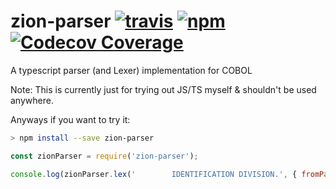 # zion-parser [![travis][travis-image]][travis-url] [![npm][npm-image]][npm-url] [![Codecov Coverage][coverage-image]][coverage-url]

[travis-image]: https://travis-ci.org/jakobwgnr/zion-parser.svg?branch=master
[travis-url]: https://travis-ci.org/jakobwgnr/zion-parser
[npm-image]: https://img.shields.io/npm/v/zion-parser.svg
[npm-url]: https://www.npmjs.com/package/zion-parser
[coverage-image]: https://img.shields.io/codecov/c/github/jakobwgnr/zion-parser/master.svg?style=flat-square
[coverage-url]: https://codecov.io/gh/jakobwgnr/zion-parser/

A typescript parser (and Lexer) implementation for COBOL

Note: This is currently just for trying out JS/TS myself & shouldn't be used anywhere.

Anyways if you want to try it:

```bash
> npm install --save zion-parser
```

```js
const zionParser = require('zion-parser');

console.log(zionParser.lex('        IDENTIFICATION DIVISION.', { fromPath: false }));
```